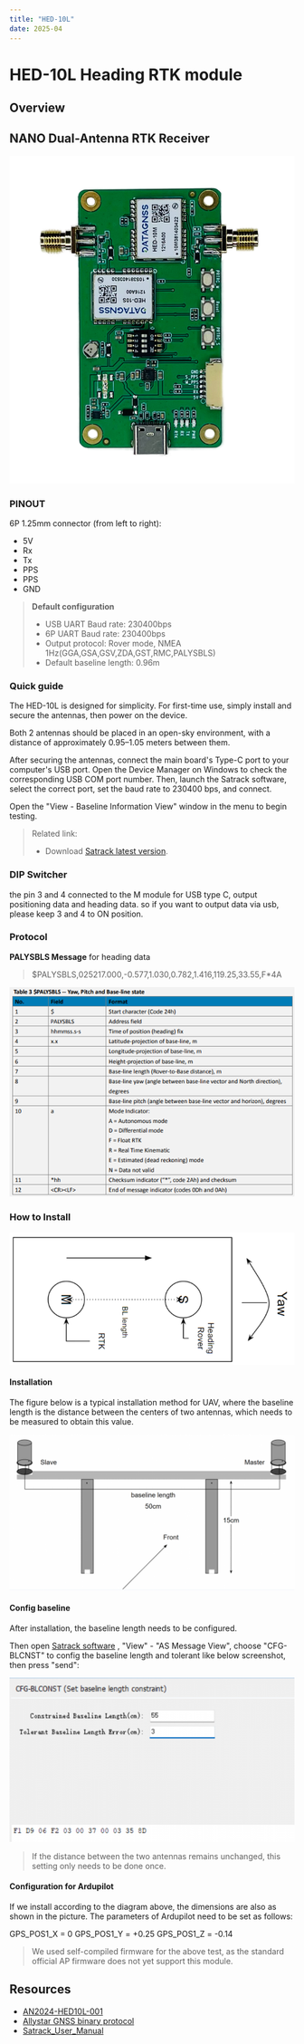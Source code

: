 ```yaml
---
title: "HED-10L"
date: 2025-04
---
```


# HED-10L Heading RTK module

## Overview

## NANO Dual-Antenna RTK Receiver

![NANO-HED10L-evk](../../../images/gnss/HED-10L/NANO-HED10L-00.png)

### PINOUT

6P 1.25mm connector (from left to right):

- 5V
- Rx
- Tx
- PPS
- PPS
- GND

> **Default configuration**
>- USB UART Baud rate: 230400bps
>- 6P UART Baud rate: 230400bps
>- Output protocol: Rover mode, NMEA 1Hz(GGA,GSA,GSV,ZDA,GST,RMC,PALYSBLS)
>- Default baseline length: 0.96m

### Quick guide

The HED-10L is designed for simplicity. For first-time use, simply install and secure the antennas, then power on the device.

Both 2 antennas should be placed in an open-sky environment, with a distance of approximately 0.95–1.05 meters between them.

After securing the antennas, connect the main board's Type-C port to your computer's USB port. Open the Device Manager on Windows to check the corresponding USB COM port number. Then, launch the Satrack software, select the correct port, set the baud rate to 230400 bps, and connect.

Open the "View - Baseline Information View" window in the menu to begin testing.

>Related link:
>- Download [Satrack latest version](../../../assets/software/satrack_latest.zip).

### DIP Switcher

the pin 3 and 4 connected to the M module for USB type C, output positioning data and heading data. so if you want to output data via usb, please keep 3 and 4 to ON position.

### Protocol 

**PALYSBLS Message** for heading data

>$PALYSBLS,025217.000,-0.577,1.030,0.782,1.416,119.25,33.55,F*4A

![HED-10L-protocol](../../../images/gnss/HED-10L/HED-10L-protocol.png)

### How to Install

![HED-10L-installation](../../../images/gnss/HED-10L/HED-10L-installation.png)

#### Installation

The figure below is a typical installation method for UAV, where the baseline length is the distance between the centers of two antennas, which needs to be measured to obtain this value.

![HED-10L-installation-1](../../../images/gnss/HED-10L/HED-10L-installation-1.png)

#### Config baseline

After installation, the baseline length needs to be configured.

Then open [Satrack software](../../../assets/software/satrack_latest.zip) , "View" - "AS Message View", choose "CFG-BLCNST" to config the baseline length and tolerant like below screenshot, then press "send":

![HED-10L-installation-config-bl](../../../images/gnss/HED-10L/HED-10L-installation-config-bl.png)

>If the distance between the two antennas remains unchanged, this setting only needs to be done once.

#### Configuration for Ardupilot

If we install according to the diagram above, the dimensions are also as shown in the picture.
The parameters of Ardupilot need to be set as follows:

GPS_POS1_X = 0
GPS_POS1_Y = +0.25
GPS_POS1_Z = -0.14

>We used self-compiled firmware for the above test, as the standard official AP firmware does not yet support this module.

## Resources

- [AN2024-HED10L-001](../../../assets/datasheet/AN-HED10L-240927.pdf)
- [Allystar GNSS binary protocol](../../../common/common_allystar_binary_protocol)
- [Satrack_User_Manual](../../../assets/datasheet/Satrack_User_Manual.pdf)